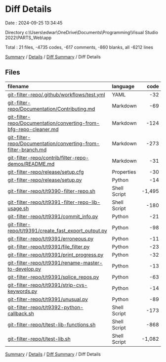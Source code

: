 # Diff Details

Date : 2024-09-25 13:34:45

Directory c:\\Users\\edwar\\OneDrive\\Documents\\Programming\\Visual Studio 2022\\PARTS_Web\\app

Total : 21 files,  -4735 codes, -617 comments, -860 blanks, all -6212 lines

[Summary](results.md) / [Details](details.md) / [Diff Summary](diff.md) / Diff Details

## Files
| filename | language | code | comment | blank | total |
| :--- | :--- | ---: | ---: | ---: | ---: |
| [git-filter-repo/.github/workflows/test.yml](/git-filter-repo/.github/workflows/test.yml) | YAML | -32 | -3 | -5 | -40 |
| [git-filter-repo/Documentation/Contributing.md](/git-filter-repo/Documentation/Contributing.md) | Markdown | -69 | 0 | -8 | -77 |
| [git-filter-repo/Documentation/converting-from-bfg-repo-cleaner.md](/git-filter-repo/Documentation/converting-from-bfg-repo-cleaner.md) | Markdown | -124 | 0 | -34 | -158 |
| [git-filter-repo/Documentation/converting-from-filter-branch.md](/git-filter-repo/Documentation/converting-from-filter-branch.md) | Markdown | -273 | 0 | -74 | -347 |
| [git-filter-repo/contrib/filter-repo-demos/README.md](/git-filter-repo/contrib/filter-repo-demos/README.md) | Markdown | -31 | 0 | -8 | -39 |
| [git-filter-repo/release/setup.cfg](/git-filter-repo/release/setup.cfg) | Properties | -30 | 0 | -3 | -33 |
| [git-filter-repo/release/setup.py](/git-filter-repo/release/setup.py) | Python | -14 | 0 | -8 | -22 |
| [git-filter-repo/t/t9390-filter-repo.sh](/git-filter-repo/t/t9390-filter-repo.sh) | Shell Script | -1,495 | -51 | -297 | -1,843 |
| [git-filter-repo/t/t9391-filter-repo-lib-usage.sh](/git-filter-repo/t/t9391-filter-repo-lib-usage.sh) | Shell Script | -180 | -3 | -24 | -207 |
| [git-filter-repo/t/t9391/commit_info.py](/git-filter-repo/t/t9391/commit_info.py) | Python | -21 | -5 | -9 | -35 |
| [git-filter-repo/t/t9391/create_fast_export_output.py](/git-filter-repo/t/t9391/create_fast_export_output.py) | Python | -98 | -5 | -20 | -123 |
| [git-filter-repo/t/t9391/erroneous.py](/git-filter-repo/t/t9391/erroneous.py) | Python | -11 | -1 | -5 | -17 |
| [git-filter-repo/t/t9391/file_filter.py](/git-filter-repo/t/t9391/file_filter.py) | Python | -23 | -1 | -7 | -31 |
| [git-filter-repo/t/t9391/print_progress.py](/git-filter-repo/t/t9391/print_progress.py) | Python | -32 | -1 | -9 | -42 |
| [git-filter-repo/t/t9391/rename-master-to-develop.py](/git-filter-repo/t/t9391/rename-master-to-develop.py) | Python | -13 | -1 | -5 | -19 |
| [git-filter-repo/t/t9391/splice_repos.py](/git-filter-repo/t/t9391/splice_repos.py) | Python | -63 | -7 | -18 | -88 |
| [git-filter-repo/t/t9391/strip-cvs-keywords.py](/git-filter-repo/t/t9391/strip-cvs-keywords.py) | Python | -14 | -4 | -5 | -23 |
| [git-filter-repo/t/t9391/unusual.py](/git-filter-repo/t/t9391/unusual.py) | Python | -89 | -25 | -18 | -132 |
| [git-filter-repo/t/t9392-python-callback.sh](/git-filter-repo/t/t9392-python-callback.sh) | Shell Script | -173 | -2 | -22 | -197 |
| [git-filter-repo/t/test-lib-functions.sh](/git-filter-repo/t/test-lib-functions.sh) | Shell Script | -868 | -322 | -122 | -1,312 |
| [git-filter-repo/t/test-lib.sh](/git-filter-repo/t/test-lib.sh) | Shell Script | -1,082 | -186 | -159 | -1,427 |

[Summary](results.md) / [Details](details.md) / [Diff Summary](diff.md) / Diff Details
